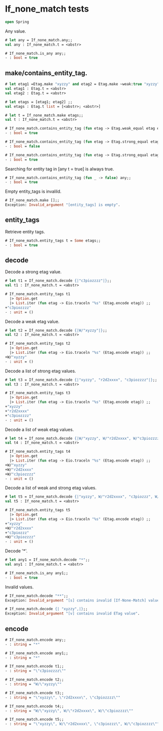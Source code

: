 # If_none_match tests

```ocaml
open Spring
```

Any value.

```ocaml
# let any = If_none_match.any;;
val any : If_none_match.t = <abstr>

# If_none_match.is_any any;;
- : bool = true
```

## make/contains_entity_tag.

```ocaml
# let etag1 =Etag.make "xyzzy" and etag2 = Etag.make ~weak:true "xyzzy" ;;
val etag1 : Etag.t = <abstr>
val etag2 : Etag.t = <abstr>

# let etags = [etag1; etag2] ;;
val etags : Etag.t list = [<abstr>; <abstr>]

# let t = If_none_match.make etags;;
val t : If_none_match.t = <abstr>

# If_none_match.contains_entity_tag (fun etag -> Etag.weak_equal etag etag2) t ;;
- : bool = true

# If_none_match.contains_entity_tag (fun etag -> Etag.strong_equal etag etag2) t ;;
- : bool = false

# If_none_match.contains_entity_tag (fun etag -> Etag.strong_equal etag etag1) t ;;
- : bool = true
```

Searching for entity tag in [any t = true] is always true.

```ocaml
# If_none_match.contains_entity_tag (fun _ -> false) any;;
- : bool = true
```

Empty entity_tags is invalild.

```ocaml
# If_none_match.make [];;
Exception: Invalid_argument "[entity_tags] is empty".
```

## entity_tags

Retrieve entity tags.

```ocaml
# If_none_match.entity_tags t = Some etags;;
- : bool = true
```

## decode

Decode a strong etag value.

```ocaml
# let t1 = If_none_match.decode {|"c3piozzzz"|};;
val t1 : If_none_match.t = <abstr>

# If_none_match.entity_tags t1 
  |> Option.get
  |> List.iter (fun etag -> Eio.traceln "%s" (Etag.encode etag)) ;;
+"c3piozzzz"
- : unit = ()
```

Decode a weak etag value.

```ocaml
# let t2 = If_none_match.decode {|W/"xyzzy"|};;
val t2 : If_none_match.t = <abstr>

# If_none_match.entity_tags t2 
  |> Option.get
  |> List.iter (fun etag -> Eio.traceln "%s" (Etag.encode etag)) ;;
+W/"xyzzy"
- : unit = ()
```

Decode a list of strong etag values.

```ocaml
# let t3 = If_none_match.decode {|"xyzzy", "r2d2xxxx", "c3piozzzz"|};; 
val t3 : If_none_match.t = <abstr>

# If_none_match.entity_tags t3
  |> Option.get
  |> List.iter (fun etag -> Eio.traceln "%s" (Etag.encode etag)) ;;
+"xyzzy"
+"r2d2xxxx"
+"c3piozzzz"
- : unit = ()
```

Decode a list of weak etag values.

```ocaml
# let t4 = If_none_match.decode {|W/"xyzzy", W/"r2d2xxxx", W/"c3piozzzz"|};; 
val t4 : If_none_match.t = <abstr>

# If_none_match.entity_tags t4
  |> Option.get
  |> List.iter (fun etag -> Eio.traceln "%s" (Etag.encode etag)) ;;
+W/"xyzzy"
+W/"r2d2xxxx"
+W/"c3piozzzz"
- : unit = ()
```

Decode a list of weak and strong etag values.

```ocaml
# let t5 = If_none_match.decode {|"xyzzy", W/"r2d2xxxx", "c3piozzz", W/"c3piozzzz"|};; 
val t5 : If_none_match.t = <abstr>

# If_none_match.entity_tags t5
  |> Option.get
  |> List.iter (fun etag -> Eio.traceln "%s" (Etag.encode etag)) ;;
+"xyzzy"
+W/"r2d2xxxx"
+"c3piozzz"
+W/"c3piozzzz"
- : unit = ()
```

Decode '*'.

```ocaml
# let any1 = If_none_match.decode "*";;
val any1 : If_none_match.t = <abstr>

# If_none_match.is_any any1;;
- : bool = true
```

Invalid values.

```ocaml
# If_none_match.decode "**";;
Exception: Invalid_argument "[s] contains invalid [If-None-Match] value".

# If_none_match.decode {| "xyzzy",|};;
Exception: Invalid_argument "[v] contains invalid ETag value".
```

## encode

```ocaml
# If_none_match.encode any;;
- : string = "*"

# If_none_match.encode any1;; 
- : string = "*"

# If_none_match.encode t1;;
- : string = "\"c3piozzzz\""

# If_none_match.encode t2;;
- : string = "W/\"xyzzy\""

# If_none_match.encode t3;;
- : string = "\"xyzzy\", \"r2d2xxxx\", \"c3piozzzz\""

# If_none_match.encode t4;;
- : string = "W/\"xyzzy\", W/\"r2d2xxxx\", W/\"c3piozzzz\""

# If_none_match.encode t5;;
- : string = "\"xyzzy\", W/\"r2d2xxxx\", \"c3piozzz\", W/\"c3piozzzz\""
```
